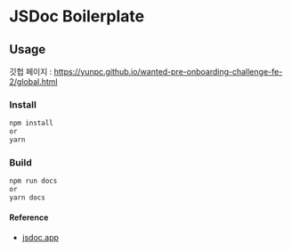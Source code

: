 # JSDoc Boilerplate

## Usage

깃헙 페이지 : https://yunpc.github.io/wanted-pre-onboarding-challenge-fe-2/global.html

### Install

```bash
npm install
or
yarn
```

### Build

```bash
npm run docs
or
yarn docs
```

#### Reference

- [jsdoc.app](https://jsdoc.app)
